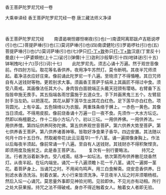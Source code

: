 香王菩萨陀罗尼咒经一卷


大乘单译经
香王菩萨陀罗尼咒经一卷
唐三藏法师义净译


　　

香王菩萨陀罗尼咒经
　　南谟曷喇怛娜怛喇夜(引)也(一)南谟阿离耶跋卢吉羝说啰(引)也(二)菩提萨埵(引)也(三)莫诃萨埵(引)也(四)南谟健陀(引)罗曷啰社(引)也(五)菩提萨埵(引)也(六)莫诃萨埵(引)也(七)伊只[打-丁+致](八)弥只[打-丁+致](九)汉底(丁里反十)曼底(十一)萨婆頞他(上十二)娑(引)弹儞(十三)迦利沙般拏(引十四)地钵谜(引十五)钵唎拽叱(十六)莎(引)诃(十七)
　　此陀罗尼先。须志心诵十万遍。然于观世音像前。作四肘方坛。取花等名香供养。夜用净牛苏然灯。莫令断明。其夜半咒师须起。着净洁衣应好庄束。像前诵此陀罗尼一千八遍。至晓须了不得惛睡。其日咒师自有人送钱财等物。更若别求大事。须画香王菩萨于绢帛上其画匠不得过中食。须受八斋戒。其画像法任其大小。身肉皆白面貌端正头戴天冠颈有璎珞。右臂垂下五指皆申施无畏手。其五指端各雨甘露施于五道众生。手下并画黑鬼三五个。左臂屈肘手当左奶。以把莲花。其花从脚下莲华生出其花白红色。足下莲华亦白红色。项背圆光。上有伞盖。五色锦绮以为衣服。两重珠条络于髆上。一赤色一黄色。其像当日须成。不得用皮胶。像前烧香诵十万遍一日一夜不食。先须作一大水方坛讫。然即以栴檀磨之。作十二指小方坛八个。初以三坛。一用供养佛。一用供养法。一用供养僧。第四坛供养阿弥陀佛。第五供养观世音菩萨。第六供养大势至菩萨。第七供养香王菩萨。第八供养诸善神等。皆取好净食果子香华。四边安置。其法随以何月十四十五日作。然取阇帝花(此云豆蔻华)一千八茎。诵一遍掷像身胸上。作法以后每夜半须起。像前常诵一千八遍。至自有人送钱财。其钱财亦不得积聚悭贪。即须用度及施贫乏。此是香王菩萨法。
　　复次有一别行要略法。
　　持咒之法。行者洗浴着新净衣。受八戒斋。结净一如坛法。依次第而布供养散花烧香然灯。从夜半起。在坛内端坐。诵咒一千八遍须瞻卜花一千八茎。诵咒一遍掷一茎花。着菩萨身上。当诵咒之时。不用闻鸟鸣声。用三白食解斋。烧安息香供养。日别滤水香汤洗浴。别着衣裳。大小行来皆须洗净。平旦夜半入坛之时并须嚼杨枝。然后入坛一心诵咒。莫思量外事即见神验光明。见验即休。不见光亦有动相。所行之处大获果报。持咒之法不得破戒。身亦不得近触着女人。触着女人者即无验。

 
